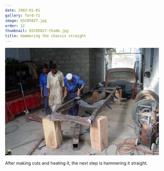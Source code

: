 ```yaml
---
date: 2003-01-01
gallery: ford-f1
image: DSC05027.jpg
order: 12
thumbnail: DSC05027-thumb.jpg
title: Hammering the chassis straight
---
```


![Hammering the chassis straight](./DSC05027.jpg)

After making cuts and heating it, the next step is hammering it straight.